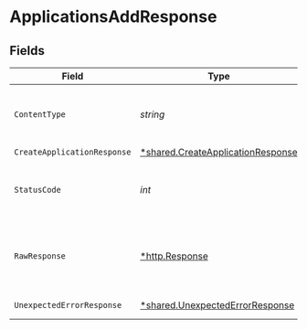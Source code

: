 # ApplicationsAddResponse


## Fields

| Field                                                                                 | Type                                                                                  | Required                                                                              | Description                                                                           |
| ------------------------------------------------------------------------------------- | ------------------------------------------------------------------------------------- | ------------------------------------------------------------------------------------- | ------------------------------------------------------------------------------------- |
| `ContentType`                                                                         | *string*                                                                              | :heavy_check_mark:                                                                    | HTTP response content type for this operation                                         |
| `CreateApplicationResponse`                                                           | [*shared.CreateApplicationResponse](../../models/shared/createapplicationresponse.md) | :heavy_minus_sign:                                                                    | Applications                                                                          |
| `StatusCode`                                                                          | *int*                                                                                 | :heavy_check_mark:                                                                    | HTTP response status code for this operation                                          |
| `RawResponse`                                                                         | [*http.Response](https://pkg.go.dev/net/http#Response)                                | :heavy_minus_sign:                                                                    | Raw HTTP response; suitable for custom response parsing                               |
| `UnexpectedErrorResponse`                                                             | [*shared.UnexpectedErrorResponse](../../models/shared/unexpectederrorresponse.md)     | :heavy_minus_sign:                                                                    | Unexpected error                                                                      |